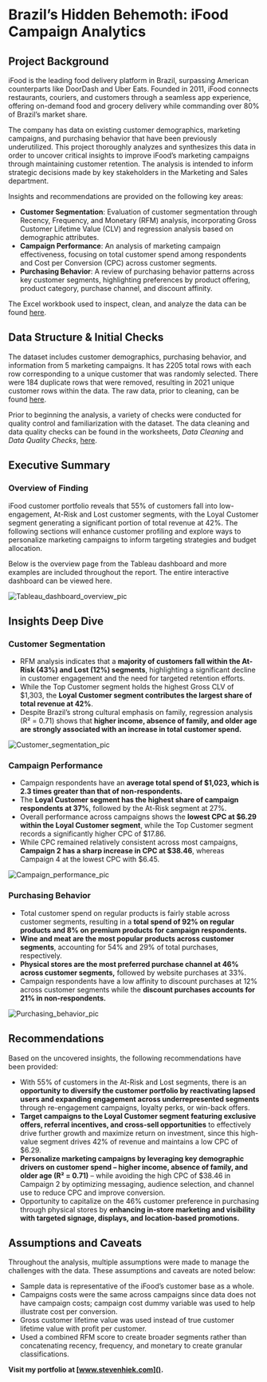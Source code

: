 # Brazil’s Hidden Behemoth: iFood Campaign Analytics

## Project Background
iFood is the leading food delivery platform in Brazil, surpassing American counterparts like DoorDash and Uber Eats. Founded in 2011, iFood connects restaurants, couriers, and customers through a seamless app experience, offering on-demand food and grocery delivery while commanding over 80% of Brazil’s market share. 

The company has data on existing customer demographics, marketing campaigns, and purchasing behavior that have been previously underutilized. This project thoroughly analyzes and synthesizes this data in order to uncover critical insights to improve iFood’s marketing campaigns through maintaining customer retention. The analysis is intended to inform strategic decisions made by key stakeholders in the Marketing and Sales department.

Insights and recommendations are provided on the following key areas:
* **Customer Segmentation**: Evaluation of customer segmentation through Recency, Frequency, and Monetary (RFM) analysis, incorporating Gross Customer Lifetime Value (CLV) and regression analysis based on demographic attributes.
* **Campaign Performance**: An analysis of marketing campaign effectiveness, focusing on total customer spend among respondents and Cost per Conversion (CPC) across customer segments.
* **Purchasing Behavior**: A review of purchasing behavior patterns across key customer segments, highlighting preferences by product offering, product category, purchase channel, and discount affinity.

The Excel workbook used to inspect, clean, and analyze the data can be found [here](https://github.com/stevenhiek/iFood-Campaign-Analytics/tree/main/Analysis).

## Data Structure & Initial Checks
The dataset includes customer demographics, purchasing behavior, and information from 5 marketing campaigns. It has 2205 total rows with each row corresponding to a unique customer that was randomly selected. There were 184 duplicate rows that were removed, resulting in 2021 unique customer rows within the data. The raw data, prior to cleaning, can be found [here](https://github.com/stevenhiek/iFood-Campaign-Analytics/tree/main/Data).

Prior to beginning the analysis, a variety of checks were conducted for quality control and familiarization with the dataset. The data cleaning and data quality checks can be found in the worksheets, *Data Cleaning* and *Data Quality Checks*, [here](https://github.com/stevenhiek/iFood-Campaign-Analytics/tree/main/Analysis).

## Executive Summary
### Overview of Finding
iFood customer portfolio reveals that 55% of customers fall into low-engagement, At-Risk and Lost customer segments, with the Loyal Customer segment generating a significant portion of total revenue at 42%. The following sections will enhance customer profiling and explore ways to personalize marketing campaigns to inform targeting strategies and budget allocation.

Below is the overview page from the Tableau dashboard and more examples are included throughout the report. The entire interactive dashboard can be viewed here.

![Tableau_dashboard_overview_pic](https://github.com/stevenhiek/iFood-Campaign-Analytics/blob/main/Charts%20and%20Graphs/Executive_summary_dashboard.png)

## Insights Deep Dive
### Customer Segmentation
* RFM analysis indicates that a **majority of customers fall within the At-Risk (43%) and Lost (12%) segments**, highlighting a significant decline in customer engagement and the need for targeted retention efforts.
* While the Top Customer segment holds the highest Gross CLV of $1,303, the **Loyal Customer segment contributes the largest share of total revenue at 42%**. 
* Despite Brazil’s strong cultural emphasis on family, regression analysis (R² = 0.71) shows that **higher income, absence of family, and older age are strongly associated with an increase in total customer spend.**

![Customer_segmentation_pic](https://github.com/stevenhiek/iFood-Campaign-Analytics/blob/main/Charts%20and%20Graphs/Customer_demographics.png)

### Campaign Performance
* Campaign respondents have an **average total spend of $1,023, which is 2.3 times greater than that of non-respondents.**
* The **Loyal Customer segment has the highest share of campaign respondents at 37%**, followed by the At-Risk segment at 27%.
* Overall performance across campaigns shows the **lowest CPC at $6.29 within the Loyal Customer segment**, while the Top Customer segment records a significantly higher CPC of $17.86.
* While CPC remained relatively consistent across most campaigns, **Campaign 2 has a sharp increase in CPC at $38.46**, whereas Campaign 4 at the lowest CPC with $6.45.

![Campaign_performance_pic](https://github.com/stevenhiek/iFood-Campaign-Analytics/blob/main/Charts%20and%20Graphs/Campaign_performance.png)

### Purchasing Behavior
* Total customer spend on regular products is fairly stable across customer segments, resulting in a **total spend of 92% on regular products and 8% on premium products for campaign respondents.**
* **Wine and meat are the most popular products across customer segments**, accounting for 54% and 29% of total purchases, respectively.
* **Physical stores are the most preferred purchase channel at 46% across customer segments,** followed by website purchases at 33%.
* Campaign respondents have a low affinity to discount purchases at 12% across customer segments while the **discount purchases accounts for 21% in non-respondents.**

![Purchasing_behavior_pic](https://github.com/stevenhiek/iFood-Campaign-Analytics/blob/main/Charts%20and%20Graphs/Purchasing_Behavior.png)

## Recommendations
Based on the uncovered insights, the following recommendations have been provided:
* With 55% of customers in the At-Risk and Lost segments, there is an **opportunity to diversify the customer portfolio by reactivating lapsed users and expanding engagement across underrepresented segments** through re-engagement campaigns, loyalty perks, or win-back offers.
* **Target campaigns to the Loyal Customer segment featuring exclusive offers, referral incentives, and cross-sell opportunities** to effectively drive further growth and maximize return on investment, since this high-value segment drives 42% of revenue and maintains a low CPC of $6.29.
* **Personalize marketing campaigns by leveraging key demographic drivers on customer spend – higher income, absence of family, and older age (R² = 0.71)** – while avoiding the high CPC of $38.46 in Campaign 2 by optimizing messaging, audience selection, and channel use to reduce CPC and improve conversion. 
* Opportunity to capitalize on the 46% customer preference in purchasing through physical stores by **enhancing in-store marketing and visibility with targeted signage, displays, and location-based promotions.**  

## Assumptions and Caveats
Throughout the analysis, multiple assumptions were made to manage the challenges with the data. These assumptions and caveats are noted below:
* Sample data is representative of the iFood’s customer base as a whole. 
* Campaigns costs were the same across campaigns since data does not have campaign costs; campaign cost dummy variable was used to help illustrate cost per conversion. 
* Gross customer lifetime value was used instead of true customer lifetime value with profit per customer.
* Used a combined RFM score to create broader segments rather than concatenating recency, frequency, and monetary to create granular classifications.



**Visit my portfolio at [www.stevenhiek.com]().**